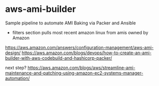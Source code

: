 # aws-ami-builder
Sample pipeline to automate AMI Baking via Packer and Ansible


* filters section pulls most recent amazon linux from amis owned by Amazon

https://aws.amazon.com/answers/configuration-management/aws-ami-design/
https://aws.amazon.com/blogs/devops/how-to-create-an-ami-builder-with-aws-codebuild-and-hashicorp-packer/

next step?
https://aws.amazon.com/blogs/aws/streamline-ami-maintenance-and-patching-using-amazon-ec2-systems-manager-automation/


